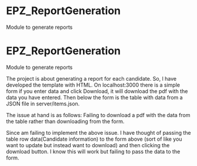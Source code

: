 # EPZ_ReportGeneration
Module to generate reports

# EPZ_ReportGeneration
Module to generate reports

The project is about generating a report for each candidate. So, l have developed the template with HTML. 
On localhost:3000 there is a simple form if you enter data and click Download, it will download the pdf with the data you have entered.
Then below the form is the table with data from a JSON file in server/items.json.

The issue at hand is as follows:
Failing to download a pdf with the data from the table rather than downloading from the form. 

Since am failing to implement the above issue. I have thought of passing the table row data(Candidate information) to the form above (sort of like you want to update but instead want to download) and then clicking the download button. I know this will work but failing to pass the data to the form.
 


